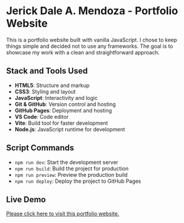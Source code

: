 # Jerick Dale A. Mendoza - Portfolio Website

This is a portfolio website built with vanilla JavaScript. I chose to keep things simple and decided not to use any frameworks. The goal is to showcase my work with a clean and straightforward approach.

## Stack and Tools Used

- **HTML5**: Structure and markup
- **CSS3**: Styling and layout
- **JavaScript**: Interactivity and logic
- **Git & GitHub**: Version control and hosting
- **GitHub Pages**: Deployment and hosting
- **VS Code**: Code editor
- **Vite**: Build tool for faster development
- **Node.js**: JavaScript runtime for development

## Script Commands

- `npm run dev`: Start the development server
- `npm run build`: Build the project for production
- `npm run preview`: Preview the production build
- `npm run deploy`: Deploy the project to GitHub Pages

## Live Demo

[Please click here to visit this portfolio website.](https://juanluther.github.io/portfolio-vanilla/)
